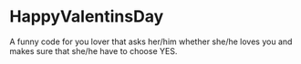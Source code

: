 # HappyValentinsDay
A funny code for you lover that asks her/him whether she/he loves you and makes sure that she/he have to choose YES.
